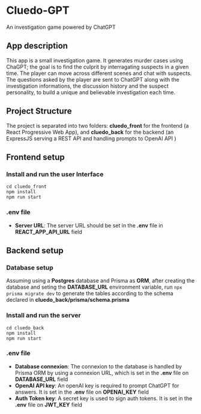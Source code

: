 # Cluedo-GPT
An investigation game powered by ChatGPT

## App description
This app is a small investigation game. It generates murder cases using ChaGPT; the goal is to find the culprit by interragating suspects in a given time.
The player can move across different scenes and chat with suspects. The questions asked by the player are sent to ChatGPT along with the investigation informations, the discussion history and the suspect personality, to build a unique and believable investigation each time.

## Project Structure
The project is separated into two folders: 
**cluedo_front** for the frontend (a React Progressive Web App), and **cluedo_back** for the backend (an ExpressJS serving a REST API and handling prompts to OpenAI API )

## Frontend setup

### Install and run the user Interface
```
cd cluedo_front
npm install
npm run start
```

### .env file
- **Server URL**: The server URL should be set in the **.env** file in **REACT_APP_API_URL** field

## Backend setup

### Database setup
Assuming using a **Postgres** database and Prisma as **ORM**, after creating the database and seting the **DATABASE_URL** environment variable, run
`npx prisma migrate dev`
to generate the tables according to the schema declared in **cluedo_back/prisma/schema.prisma**

### Install and run the server
```
cd cluedo_back
npm install
npm run start
```


### .env file
- **Database connexion**: The connexion to the database is handled by Prisma ORM by using a connexion URL, which is set in the **.env** file on **DATABASE_URL** field
- **OpenAI API key**: An openAI key is required to prompt ChatGPT for answers. It is set in the **.env** file on **OPENAI_KEY** field
- **Auth Token key**: A secret key is used to sign auth tokens. It is set in the **.env** file on **JWT_KEY** field

